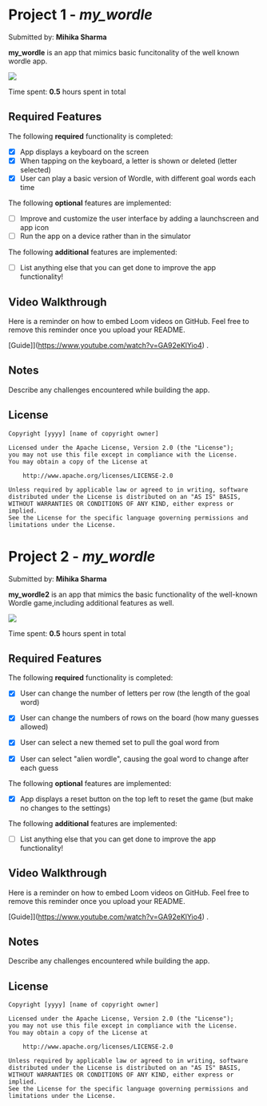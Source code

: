 # Project 1 - *my_wordle*

Submitted by: **Mihika Sharma**

**my_wordle** is an app that mimics basic funcitonality of the well known wordle app.

<div>
    <a href="https://www.loom.com/share/1d8bfd6ca7214e2aacf77a875f45b257">
    </a>
    <a href="https://www.loom.com/share/1d8bfd6ca7214e2aacf77a875f45b257">
      <img style="max-width:300px;" src="https://cdn.loom.com/sessions/thumbnails/1d8bfd6ca7214e2aacf77a875f45b257-with-play.gif">
    </a>
  </div>

Time spent: **0.5** hours spent in total

## Required Features

The following **required** functionality is completed:

- [x] App displays a keyboard on the screen
- [x] When tapping on the keyboard, a letter is shown or deleted (letter selected)
- [x] User can play a basic version of Wordle, with different goal words each time

The following **optional** features are implemented:

- [ ] Improve and customize the user interface by adding a launchscreen and app icon
- [ ] Run the app on a device rather than in the simulator

The following **additional** features are implemented:

- [ ] List anything else that you can get done to improve the app functionality!

## Video Walkthrough

Here is a reminder on how to embed Loom videos on GitHub. Feel free to remove this reminder once you upload your README. 

[Guide]](https://www.youtube.com/watch?v=GA92eKlYio4) .


## Notes

Describe any challenges encountered while building the app.

## License

    Copyright [yyyy] [name of copyright owner]

    Licensed under the Apache License, Version 2.0 (the "License");
    you may not use this file except in compliance with the License.
    You may obtain a copy of the License at

        http://www.apache.org/licenses/LICENSE-2.0

    Unless required by applicable law or agreed to in writing, software
    distributed under the License is distributed on an "AS IS" BASIS,
    WITHOUT WARRANTIES OR CONDITIONS OF ANY KIND, either express or implied.
    See the License for the specific language governing permissions and
    limitations under the License.

# Project 2 - *my_wordle*

Submitted by: **Mihika Sharma**

**my_wordle2** is an app that mimics the basic functionality of the well-known Wordle game,including additional features as well.


<div>
    <a href="https://www.loom.com/share/d45a91f2174f412583f2f5b54f299c59">
    </a>
    <a href="https://www.loom.com/share/d45a91f2174f412583f2f5b54f299c59">
      <img style="max-width:300px;" src="https://cdn.loom.com/sessions/thumbnails/d45a91f2174f412583f2f5b54f299c59-with-play.gif">
    </a>
  </div>

Time spent: **0.5** hours spent in total

## Required Features

The following **required** functionality is completed:

- [x] User can change the number of letters per row (the length of the goal word)
- [x] User can change the numbers of rows on the board (how many guesses allowed)
- [x] User can select a new themed set to pull the goal word from
- [x] User can select "alien wordle", causing the goal word to change after each guess


The following **optional** features are implemented:

- [x] App displays a reset button on the top left to reset the game (but make no changes to the settings)

The following **additional** features are implemented:

- [ ] List anything else that you can get done to improve the app functionality!

## Video Walkthrough

Here is a reminder on how to embed Loom videos on GitHub. Feel free to remove this reminder once you upload your README. 

[Guide]](https://www.youtube.com/watch?v=GA92eKlYio4) .

## Notes

Describe any challenges encountered while building the app.

## License

    Copyright [yyyy] [name of copyright owner]

    Licensed under the Apache License, Version 2.0 (the "License");
    you may not use this file except in compliance with the License.
    You may obtain a copy of the License at

        http://www.apache.org/licenses/LICENSE-2.0

    Unless required by applicable law or agreed to in writing, software
    distributed under the License is distributed on an "AS IS" BASIS,
    WITHOUT WARRANTIES OR CONDITIONS OF ANY KIND, either express or implied.
    See the License for the specific language governing permissions and
    limitations under the License.
